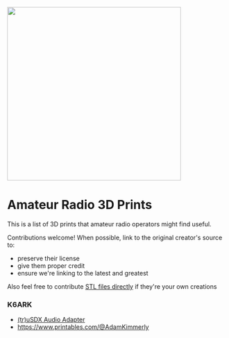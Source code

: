 <a href="https://www.cascadiaradio.org"><img src="https://github.com/user-attachments/assets/a6f5ee46-ef04-49bd-aae1-e9b362186b2f" width="400"></a>

# Amateur Radio 3D Prints

This is a list of 3D prints that amateur radio operators might find useful.

Contributions welcome! When possible, link to the original creator's source to:
- preserve their license
- give them proper credit
- ensure we're linking to the latest and greatest

Also feel free to contribute [STL files directly](/stl) if they're your own creations

### K6ARK 
- [(tr)uSDX Audio Adapter](https://oshpark.com/shared_projects/LwO6AYPS)
- https://www.printables.com/@AdamKimmerly
